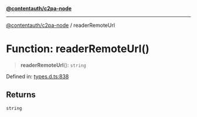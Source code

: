 [**@contentauth/c2pa-node**](../README.md)

***

[@contentauth/c2pa-node](../README.md) / readerRemoteUrl

# Function: readerRemoteUrl()

> **readerRemoteUrl**(): `string`

Defined in: [types.d.ts:838](https://github.com/contentauth/c2pa-node-v2/blob/c336e36bb30fc393837615821d0e64cbfdcdeea6/js-src/types.d.ts#L838)

## Returns

`string`
